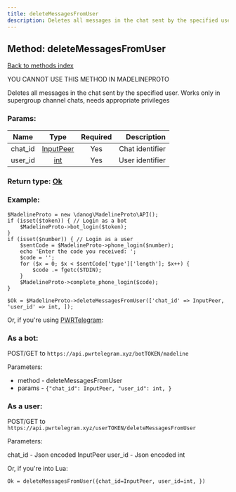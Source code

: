 ```yaml
---
title: deleteMessagesFromUser
description: Deletes all messages in the chat sent by the specified user. Works only in supergroup channel chats, needs appropriate privileges
---
```

## Method: deleteMessagesFromUser  
[Back to methods index](index.md)


YOU CANNOT USE THIS METHOD IN MADELINEPROTO


Deletes all messages in the chat sent by the specified user. Works only in supergroup channel chats, needs appropriate privileges

### Params:

| Name     |    Type       | Required | Description |
|----------|:-------------:|:--------:|------------:|
|chat\_id|[InputPeer](../types/InputPeer.md) | Yes|Chat identifier|
|user\_id|[int](../types/int.md) | Yes|User identifier|


### Return type: [Ok](../types/Ok.md)

### Example:


```
$MadelineProto = new \danog\MadelineProto\API();
if (isset($token)) { // Login as a bot
    $MadelineProto->bot_login($token);
}
if (isset($number)) { // Login as a user
    $sentCode = $MadelineProto->phone_login($number);
    echo 'Enter the code you received: ';
    $code = '';
    for ($x = 0; $x < $sentCode['type']['length']; $x++) {
        $code .= fgetc(STDIN);
    }
    $MadelineProto->complete_phone_login($code);
}

$Ok = $MadelineProto->deleteMessagesFromUser(['chat_id' => InputPeer, 'user_id' => int, ]);
```

Or, if you're using [PWRTelegram](https://pwrtelegram.xyz):

### As a bot:

POST/GET to `https://api.pwrtelegram.xyz/botTOKEN/madeline`

Parameters:

* method - deleteMessagesFromUser
* params - `{"chat_id": InputPeer, "user_id": int, }`



### As a user:

POST/GET to `https://api.pwrtelegram.xyz/userTOKEN/deleteMessagesFromUser`

Parameters:

chat_id - Json encoded InputPeer
user_id - Json encoded int



Or, if you're into Lua:

```
Ok = deleteMessagesFromUser({chat_id=InputPeer, user_id=int, })
```

